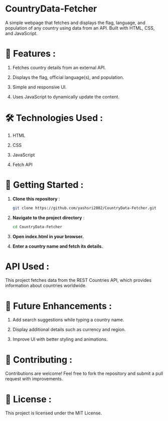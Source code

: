 # CountryData-Fetcher
 A simple webpage that fetches and displays the flag, language, and population of any country using data from an API. Built with HTML, CSS, and JavaScript.
 
# 🌟 Features :

1. Fetches country details from an external API.

2. Displays the flag, official language(s), and population.

3. Simple and responsive UI.

4. Uses JavaScript to dynamically update the content.

# 🛠️ Technologies Used :

1. HTML

2. CSS

3. JavaScript

4. Fetch API

# 🚀 Getting Started :

1. **Clone this repository** :
   ```bash
   git clone https://github.com/yashsri2802/CountryData-Fetcher.git

2. **Navigate to the project directory** :
   ```bash
   cd CountryData-Fetcher

3. **Open index.html in your browser.**
   
4. **Enter a country name and fetch its details.**

# API Used :

This project fetches data from the REST Countries API, which provides information about countries worldwide.

# 🔮 Future Enhancements :

1. Add search suggestions while typing a country name.

2. Display additional details such as currency and region.

3. Improve UI with better styling and animations.

# 🤝 Contributing :

Contributions are welcome! Feel free to fork the repository and submit a pull request with improvements.

# 📌 License :

This project is licensed under the MIT License.
